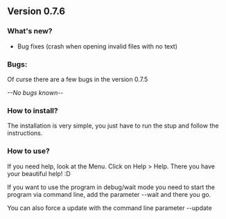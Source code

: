 ## Version 0.7.6

### What's new?
- Bug fixes (crash when opening invalid files with no text)

### Bugs:
Of curse there are a few bugs in the version 0.7.5

*--No bugs known--*

### How to install?
The installation is very simple, you just have to run the stup and follow the instructions.

### How to use?
If you need help, look at the Menu. Click on Help > Help. There you have your beautiful help! :D

If you want to use the program in debug/wait mode you need to start the program via command line, add the parameter --wait and there you go.

You can also force a update with the command line parameter --update

